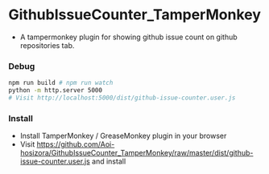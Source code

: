 # GithubIssueCounter_TamperMonkey

+ A tampermonkey plugin for showing github issue count on github repositories tab.

### Debug

```bash
npm run build # npm run watch
python -m http.server 5000
# Visit http://localhost:5000/dist/github-issue-counter.user.js
```

### Install

+ Install TamperMonkey / GreaseMonkey plugin in your browser
+ Visit https://github.com/Aoi-hosizora/GithubIssueCounter_TamperMonkey/raw/master/dist/github-issue-counter.user.js and install
